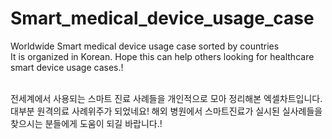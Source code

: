 # Smart_medical_device_usage_case
Worldwide Smart medical device usage case sorted by countries<br>
It is organized in Korean. Hope this can help others looking for healthcare smart device usage cases.!<br><br>

전세계에서 사용되는 스마트 진료 사례들을 개인적으로 모아 정리해본 엑셀차트입니다. 대부분 원격의료 사례위주가 되었네요!
해외 병원에서 스마트진료가 실시된 실사례들을 찾으시는 분들에게 도움이 되길 바랍니다.!
